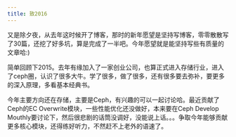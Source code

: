 ```yaml
---
title: 致2016
---
```


又是除夕夜，从去年这时候开了博客，那时的新年愿望是坚持写博客，零零散散写了30篇，还挖了好多坑，算是完成了一半吧。今年愿望就是能坚持写些有质量的文章哈:)

简单回顾下2015。去年有缘加入了一家创业公司，也算正式进入存储行业，进入了ceph圈，认识了很多大牛。学了很多，做了很多，还有很多要去弥补，要更多的深入原理，多看基本经典书。
  
今年主要方向还在存储，主要是Ceph，有兴趣的可以一起讨论哈。最近贡献了Ceph的EC Overwrite模块，一些性能优化还没做好，本来要在Ceph Develop Mouthly要讨论下，然后很悲剧的话筒没调好，没能说上话。。。争取今年能够贡献更多核心模块，还得练好听力，不然赶不上老外的语速了。
